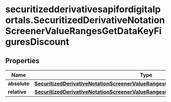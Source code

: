 # securitizedderivativesapifordigitalportals.SecuritizedDerivativeNotationScreenerValueRangesGetDataKeyFiguresDiscount

## Properties

Name | Type | Description | Notes
------------ | ------------- | ------------- | -------------
**absolute** | [**SecuritizedDerivativeNotationScreenerValueRangesGetDataKeyFiguresDiscountAbsolute**](SecuritizedDerivativeNotationScreenerValueRangesGetDataKeyFiguresDiscountAbsolute.md) |  | [optional] 
**relative** | [**SecuritizedDerivativeNotationScreenerValueRangesGetDataKeyFiguresDiscountRelative**](SecuritizedDerivativeNotationScreenerValueRangesGetDataKeyFiguresDiscountRelative.md) |  | [optional] 


